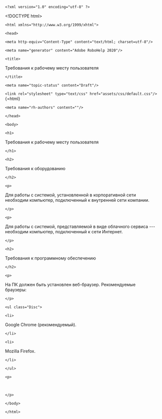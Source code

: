 ```{=html}
<?xml version="1.0" encoding="utf-8" ?>
```
\<!DOCTYPE html>
```{=html}
<html xmlns="http://www.w3.org/1999/xhtml">
```
```{=html}
<head>
```
```{=html}
<meta http-equiv="Content-Type" content="text/html; charset=utf-8"/>
```
```{=html}
<meta name="generator" content="Adobe RoboHelp 2020"/>
```
```{=html}
<title>
```
Требования к рабочему месту пользователя
```{=html}
</title>
```
```{=html}
<meta name="topic-status" content="Draft"/>
```
`<link rel="stylesheet" type="text/css" href="assets/css/default.css"/>`{=html}
```{=html}
<meta name="rh-authors" content=""/>
```
```{=html}
</head>
```
```{=html}
<body>
```
```{=html}
<h1>
```
Требования к рабочему месту пользователя
```{=html}
</h1>
```
```{=html}
<h2>
```
Требования к оборудованию
```{=html}
</h2>
```
```{=html}
<p>
```
Для работы с системой, установленной в корпоративной сети необходим
компьютер, подключенный к внутренней сети компании. 
```{=html}
</p>
```
```{=html}
<p>
```
Для работы с системой, представляемой в виде облачного сервиса ---
необходим компьютер, подключенный к сети Интернет.
```{=html}
</p>
```
```{=html}
<h2>
```
Требования к программному обеспечению
```{=html}
</h2>
```
```{=html}
<p>
```
На ПК должен быть установлен веб-браузер. Рекомендуемые браузеры:
```{=html}
</p>
```
```{=html}
<ul class="Disc">
```
```{=html}
<li>
```
Google Chrome (рекомендуемый).
```{=html}
</li>
```
```{=html}
<li>
```
Mozilla Firefox.
```{=html}
</li>
```
```{=html}
</ul>
```
```{=html}
<p>
```
 
```{=html}
</p>
```
```{=html}
</body>
```
```{=html}
</html>
```
